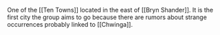 One of the [[Ten Towns]] located in the east of [[Bryn Shander]]. It is the first city the group aims to go because there are rumors about strange occurrences probably linked to [[Chwinga]].